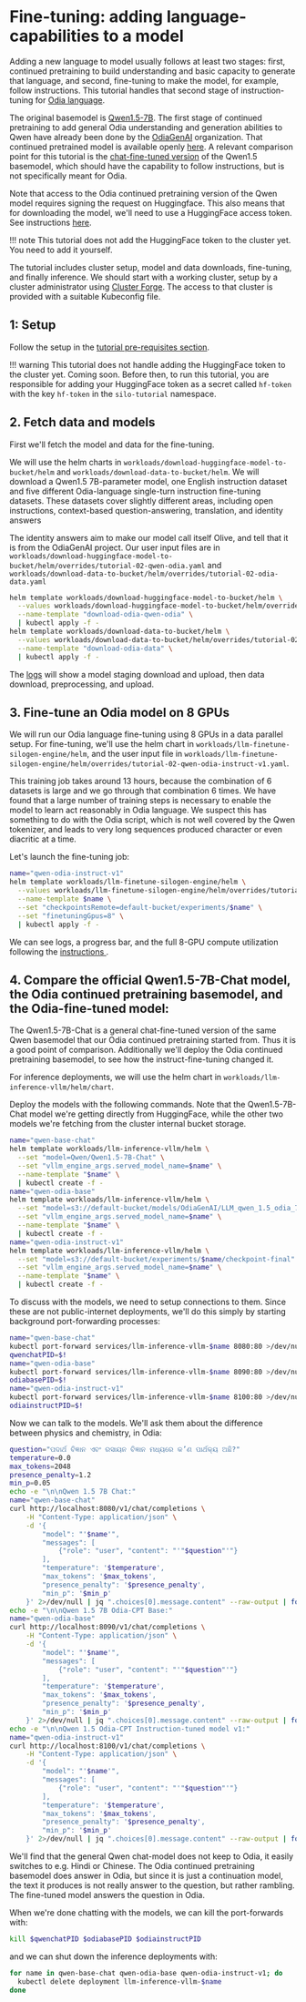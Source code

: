 # Fine-tuning: adding language-capabilities to a model

Adding a new language to model usually follows at least two stages: first, continued pretraining to build understanding and basic capacity to generate that language, and second, fine-tuning to make the model, for example, follow instructions. This tutorial handles that second stage of instruction-tuning for [Odia language](https://en.wikipedia.org/wiki/Odia_language).

The original basemodel is [Qwen1.5-7B](https://huggingface.co/Qwen/Qwen1.5-7B). The first stage of continued pretraining to add general Odia understanding and generation abilities to Qwen have already been done by the [OdiaGenAI](https://www.odiagenai.org/) organization. That continued pretrained model is available openly [here](https://huggingface.co/OdiaGenAI-LLM/qwen_1.5_odia_7b). A relevant comparison point for this tutorial is the [chat-fine-tuned version](https://huggingface.co/Qwen/Qwen1.5-7B-Chat) of the Qwen1.5 basemodel, which should have the capability to follow instructions, but is not specifically meant for Odia.

Note that access to the Odia continued pretraining version of the Qwen model requires signing the request on Huggingface. This also means that for downloading the model, we'll need to use a HuggingFace access token. See instructions [here](https://huggingface.co/docs/hub/en/security-tokens).

!!! note
    This tutorial does not add the HuggingFace token to the cluster yet. You need to add it yourself.

The tutorial includes cluster setup, model and data downloads, fine-tuning, and finally inference.
We should start with a working cluster, setup by a cluster administrator using [Cluster Forge](https://github.com/silogen/cluster-forge). The access to that cluster is provided with a suitable Kubeconfig file.

## 1: Setup

Follow the setup in the [tutorial pre-requisites section](./tutorial-prereqs.md).

!!! warning
    This tutorial does not handle adding the HuggingFace token to the cluster yet. Coming soon. Before then, to run this tutorial, you are responsible for adding your HuggingFace token as a secret called `hf-token` with the key `hf-token` in the `silo-tutorial` namespace.

## 2. Fetch data and models

First we'll fetch the model and data for the fine-tuning.

We will use the helm charts in `workloads/download-huggingface-model-to-bucket/helm` and `workloads/download-data-to-bucket/helm`. We will download a Qwen1.5 7B-parameter model, one English instruction dataset and five different Odia-language single-turn instruction fine-tuning datasets. These datasets cover slightly different areas, including open instructions, context-based question-answering, translation, and identity answers

 The identity answers aim to make our model call itself Olive, and tell that it is from the OdiaGenAI project. Our user input files are in `workloads/download-huggingface-model-to-bucket/helm/overrides/tutorial-02-qwen-odia.yaml` and `workloads/download-data-to-bucket/helm/overrides/tutorial-02-odia-data.yaml`

```bash
helm template workloads/download-huggingface-model-to-bucket/helm \
  --values workloads/download-huggingface-model-to-bucket/helm/overrides/tutorial-02-qwen-odia.yaml \
  --name-template "download-odia-qwen-odia" \
  | kubectl apply -f -
helm template workloads/download-data-to-bucket/helm \
  --values workloads/download-data-to-bucket/helm/overrides/tutorial-02-odia-data.yaml \
  --name-template "download-odia-data" \
  | kubectl apply -f -
```

The [logs](./tutorial-prereqs.md#monitoring-progress-logs-and-gpu-utilization-with-k9s) will show a model staging download and upload, then data download, preprocessing, and upload.

## 3. Fine-tune an Odia model on 8 GPUs

We will run our Odia language fine-tuning using 8 GPUs in a data parallel setup. For fine-tuning, we'll use the helm chart in  `workloads/llm-finetune-silogen-engine/helm`, and the user input file in `workloads/llm-finetune-silogen-engine/helm/overrides/tutorial-02-qwen-odia-instruct-v1.yaml`.

This training job takes around 13 hours, because the combination of 6 datasets is large and we go through that combination 6 times. We have found that a large number of training steps is necessary to enable the model to learn act reasonably in Odia language. We suspect this has something to do with the Odia script, which is not well covered by the Qwen tokenizer, and leads to very long sequences produced character or even diacritic at a time.

Let's launch the fine-tuning job:

```bash
name="qwen-odia-instruct-v1"
helm template workloads/llm-finetune-silogen-engine/helm \
  --values workloads/llm-finetune-silogen-engine/helm/overrides/tutorial-02-qwen-odia-instruct-v1.yaml \
  --name-template $name \
  --set "checkpointsRemote=default-bucket/experiments/$name" \
  --set "finetuningGpus=8" \
  | kubectl apply -f -
```

We can see logs, a progress bar, and the full 8-GPU compute utilization following the [instructions ](./tutorial-prereqs.md#monitoring-progress-logs-and-gpu-utilization-with-k9s).

## 4. Compare the official Qwen1.5-7B-Chat model, the Odia continued pretraining basemodel, and the Odia-fine-tuned model:

The Qwen1.5-7B-Chat is a general chat-fine-tuned version of the same Qwen basemodel that our Odia continued pretraining started from. Thus it is a good point of comparison. Additionally we'll deploy the Odia continued pretraining basemodel, to see how the instruct-fine-tuning changed it.

For inference deployments, we will use the helm chart in  `workloads/llm-inference-vllm/helm/chart`.

Deploy the models with the following commands. Note that the Qwen1.5-7B-Chat model we're getting directly from HuggingFace, while the other two models we're fetching from the cluster internal bucket storage.

```bash
name="qwen-base-chat"
helm template workloads/llm-inference-vllm/helm \
  --set "model=Qwen/Qwen1.5-7B-Chat" \
  --set "vllm_engine_args.served_model_name=$name" \
  --name-template "$name" \
  | kubectl create -f -
name="qwen-odia-base"
helm template workloads/llm-inference-vllm/helm \
  --set "model=s3://default-bucket/models/OdiaGenAI/LLM_qwen_1.5_odia_7b" \
  --set "vllm_engine_args.served_model_name=$name" \
  --name-template "$name" \
  | kubectl create -f -
name="qwen-odia-instruct-v1"
helm template workloads/llm-inference-vllm/helm \
  --set "model=s3://default-bucket/experiments/$name/checkpoint-final" \
  --set "vllm_engine_args.served_model_name=$name" \
  --name-template "$name" \
  | kubectl create -f -
```

To discuss with the models, we need to setup connections to them. Since these are not public-internet deployments, we'll do this simply by starting background port-forwarding processes:

```bash
name="qwen-base-chat"
kubectl port-forward services/llm-inference-vllm-$name 8080:80 >/dev/null &
qwenchatPID=$!
name="qwen-odia-base"
kubectl port-forward services/llm-inference-vllm-$name 8090:80 >/dev/null &
odiabasePID=$!
name="qwen-odia-instruct-v1"
kubectl port-forward services/llm-inference-vllm-$name 8100:80 >/dev/null &
odiainstructPID=$!
```

Now we can talk to the models. We'll ask them about the difference between physics and chemistry, in Odia:

```bash
question="ପଦାର୍ଥ ବିଜ୍ଞାନ ଏବଂ ରସାୟନ ବିଜ୍ଞାନ ମଧ୍ୟରେ କ’ଣ ପାର୍ଥକ୍ୟ ଅଛି?"
temperature=0.0
max_tokens=2048
presence_penalty=1.2
min_p=0.05
echo -e "\n\nQwen 1.5 7B Chat:"
name="qwen-base-chat"
curl http://localhost:8080/v1/chat/completions \
    -H "Content-Type: application/json" \
    -d '{
        "model": "'$name'",
        "messages": [
            {"role": "user", "content": "'"$question"'"}
        ],
        "temperature": '$temperature',
        "max_tokens": '$max_tokens',
        "presence_penalty": '$presence_penalty',
        "min_p": '$min_p'
    }' 2>/dev/null | jq ".choices[0].message.content" --raw-output | fold -s | sed 's/^/  /'
echo -e "\n\nQwen 1.5 7B Odia-CPT Base:"
name="qwen-odia-base"
curl http://localhost:8090/v1/chat/completions \
    -H "Content-Type: application/json" \
    -d '{
        "model": "'$name'",
        "messages": [
            {"role": "user", "content": "'"$question"'"}
        ],
        "temperature": '$temperature',
        "max_tokens": '$max_tokens',
        "presence_penalty": '$presence_penalty',
        "min_p": '$min_p'
    }' 2>/dev/null | jq ".choices[0].message.content" --raw-output | fold -s | sed 's/^/  /'
echo -e "\n\nQwen 1.5 Odia-CPT Instruction-tuned model v1:"
name="qwen-odia-instruct-v1"
curl http://localhost:8100/v1/chat/completions \
    -H "Content-Type: application/json" \
    -d '{
        "model": "'$name'",
        "messages": [
            {"role": "user", "content": "'"$question"'"}
        ],
        "temperature": '$temperature',
        "max_tokens": '$max_tokens',
        "presence_penalty": '$presence_penalty',
        "min_p": '$min_p'
    }' 2>/dev/null | jq ".choices[0].message.content" --raw-output | fold -s | sed 's/^/  /'
```
We'll find that the general Qwen chat-model does not keep to Odia, it easily switches to e.g. Hindi or Chinese. The Odia continued pretraining basemodel does answer in Odia, but since it is just a continuation model, the text it produces is not really answer to the question, but rather rambling. The fine-tuned model answers the question in Odia.

When we're done chatting with the models, we can kill the port-forwards with:

```bash
kill $qwenchatPID $odiabasePID $odiainstructPID
```
and we can shut down the inference deployments with:
```bash
for name in qwen-base-chat qwen-odia-base qwen-odia-instruct-v1; do
  kubectl delete deployment llm-inference-vllm-$name
done
```
